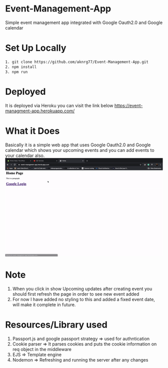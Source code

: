 # Event-Management-App
Simple event management app integrated with Google Oauth2.0 and Google calendar


# Set Up Locally
```
1. git clone https://github.com/aknrg77/Event-Management-App.git
2. npm install
3. npm run
```

# Deployed
It is deployed via Heroku you can visit the link below
https://event-managment-app.herokuapp.com/

# What it Does
Basically it is a simple web app that uses Google Oauth2.0 and Google calendar which shows your upcoming events and you can add events to your calendar also.
![](How-to.gif)

# Note
1. When you click in show Upcoming updates after creating event you should first refresh the page in order to see new event added 
2. For now I have added no styling to this and added a fixed event date, will make it complete in future.


# Resources/Library used
1. Passport.js and google passport strategy => used for authntication 
2. Cookie parser => It parses cookies and puts the cookie information on req object in the middleware
3. EJS => Template engine
4. Nodemon => Refreshing and running the server after any changes

